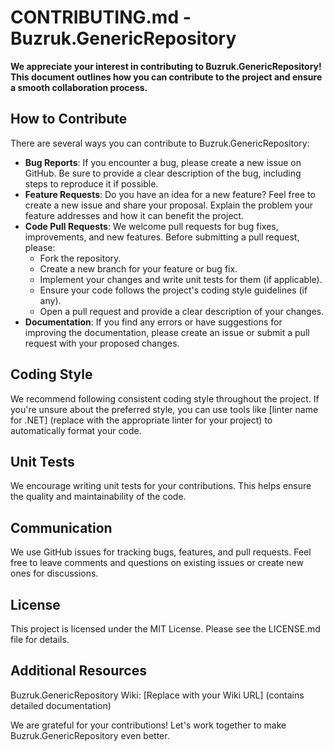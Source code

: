 # CONTRIBUTING.md - Buzruk.GenericRepository

**We appreciate your interest in contributing to Buzruk.GenericRepository! This document outlines how you can contribute to the project and ensure a smooth collaboration process.**

## How to Contribute

There are several ways you can contribute to Buzruk.GenericRepository:

- **Bug Reports**: If you encounter a bug, please create a new issue on GitHub. Be sure to provide a clear description of the bug, including steps to reproduce it if possible.
- **Feature Requests**: Do you have an idea for a new feature? Feel free to create a new issue and share your proposal. Explain the problem your feature addresses and how it can benefit the project.
- **Code Pull Requests**: We welcome pull requests for bug fixes, improvements, and new features. Before submitting a pull request, please:
	- Fork the repository.
	- Create a new branch for your feature or bug fix.
	- Implement your changes and write unit tests for them (if applicable).
	- Ensure your code follows the project's coding style guidelines (if any).
	- Open a pull request and provide a clear description of your changes.
- **Documentation**: If you find any errors or have suggestions for improving the documentation, please create an issue or submit a pull request with your proposed changes.

## Coding Style

We recommend following consistent coding style throughout the project. If you're unsure about the preferred style, you can use tools like [linter name for .NET] (replace with the appropriate linter for your project) to automatically format your code.

## Unit Tests

We encourage writing unit tests for your contributions. This helps ensure the quality and maintainability of the code.

## Communication

We use GitHub issues for tracking bugs, features, and pull requests. Feel free to leave comments and questions on existing issues or create new ones for discussions.

## License

This project is licensed under the MIT License. Please see the LICENSE.md file for details.

## Additional Resources

Buzruk.GenericRepository Wiki: [Replace with your Wiki URL] (contains detailed documentation)

We are grateful for your contributions! Let's work together to make Buzruk.GenericRepository even better.